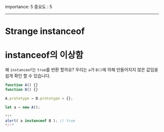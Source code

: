 importance: 5
중요도 : 5

---

# Strange instanceof
# instanceof의 이상함

왜 `instanceof`는 `true`를 반환 할까요? 우리는 `a`가 `B()`에 의해 만들어지지 않은 값임을 쉽게 확인 할 수 있습니다.
```js 실행
function A() {}
function B() {}

A.prototype = B.prototype = {};

let a = new A();

*!*
alert( a instanceof B ); // true
*/!*
```

